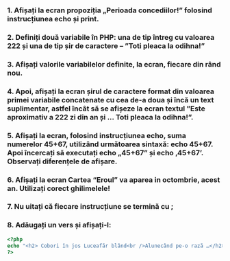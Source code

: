### 1. Afișați la ecran propoziția „Perioada concediilor!” folosind instrucțiunea echo și print.

### 2. Definiți două variabile în PHP: una de tip întreg cu valoarea 222 și una de tip șir de caractere – ”Toti pleaca la odihna!”

### 3. Afișați valorile variabilelor definite, la ecran, fiecare din rând nou.

### 4. Apoi, afișați la ecran șirul de caractere format din valoarea primei variabile concatenate cu cea de-a doua și încă un text suplimentar, astfel încât să se afișeze la ecran textul ”Este aproximativ a 222 zi din an și ... Toti pleaca la odihna!”.

### 5. Afișați la ecran, folosind instrucțiunea echo, suma numerelor 45+67, utilizând următoarea sintaxă: echo 45+67. Apoi încercați să executați echo „45+67” și echo ‚45+67’. Observați diferențele de afișare.

### 6. Afișați la ecran Cartea “Eroul” va aparea in octombrie, acest an. Utilizați corect ghilimelele!

### 7. Nu uitați că fiecare instrucțiune se termină cu ;

### 8. Adăugați un vers și afișați-l:

```php
<?php
echo "<h2> Cobori în jos Luceafăr blând<br />Alunecând pe-o rază …</h2>";
?>